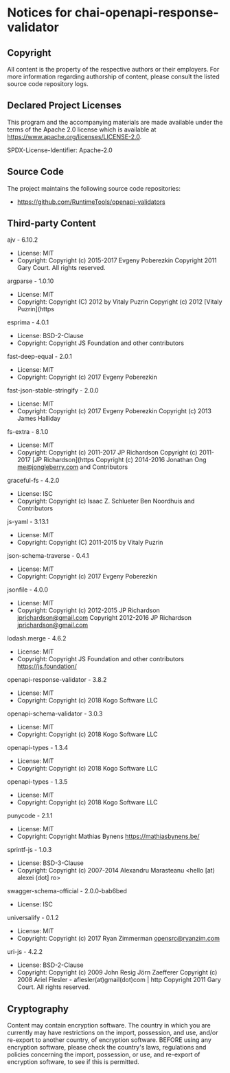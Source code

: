 # Notices for chai-openapi-response-validator

## Copyright

All content is the property of the respective authors or their employers.
For more information regarding authorship of content, please consult the
listed source code repository logs.

## Declared Project Licenses

This program and the accompanying materials are made available under the terms
of the Apache 2.0 license which is available at
https://www.apache.org/licenses/LICENSE-2.0.

SPDX-License-Identifier: Apache-2.0

## Source Code

The project maintains the following source code repositories:

 * https://github.com/RuntimeTools/openapi-validators

## Third-party Content

ajv - 6.10.2
 * License: MIT
 * Copyright: Copyright (c) 2015-2017 Evgeny Poberezkin Copyright 2011 Gary Court. All rights reserved.

argparse - 1.0.10
 * License: MIT
 * Copyright: Copyright (C) 2012 by Vitaly Puzrin Copyright (c) 2012 [Vitaly Puzrin](https

esprima - 4.0.1
 * License: ﻿BSD-2-Clause
 * Copyright: Copyright JS Foundation and other contributors

fast-deep-equal - 2.0.1
 * License: MIT
 * Copyright: Copyright (c) 2017 Evgeny Poberezkin

fast-json-stable-stringify - 2.0.0
 * License: MIT
 * Copyright: Copyright (c) 2017 Evgeny Poberezkin  Copyright (c) 2013 James Halliday

fs-extra - 8.1.0
 * License: MIT
 * Copyright: Copyright (c) 2011-2017 JP Richardson Copyright (c) 2011-2017 [JP Richardson](https Copyright (c) 2014-2016 Jonathan Ong me@jongleberry.com and Contributors

graceful-fs - 4.2.0
 * License: ISC
 * Copyright: Copyright (c) Isaac Z. Schlueter  Ben Noordhuis  and Contributors

js-yaml - 3.13.1
 * License: MIT
 * Copyright: Copyright (C) 2011-2015 by Vitaly Puzrin

json-schema-traverse - 0.4.1
 * License: MIT
 * Copyright: Copyright (c) 2017 Evgeny Poberezkin

jsonfile - 4.0.0
 * License: MIT
 * Copyright: Copyright (c) 2012-2015  JP Richardson <jprichardson@gmail.com> Copyright 2012-2016  JP Richardson  <jprichardson@gmail.com>

lodash.merge - 4.6.2
 * License: MIT
 * Copyright: Copyright JS Foundation and other contributors <https://js.foundation/>

openapi-response-validator - 3.8.2
 * License: MIT
 * Copyright: Copyright (c) 2018 Kogo Software LLC

openapi-schema-validator - 3.0.3
 * License: MIT
 * Copyright: Copyright (c) 2018 Kogo Software LLC

openapi-types - 1.3.4
 * License: MIT
 * Copyright: Copyright (c) 2018 Kogo Software LLC

openapi-types - 1.3.5
 * License: MIT
 * Copyright: Copyright (c) 2018 Kogo Software LLC

punycode - 2.1.1
 * License: MIT
 * Copyright: Copyright Mathias Bynens <https://mathiasbynens.be/>

sprintf-js - 1.0.3
 * License: BSD-3-Clause
 * Copyright: Copyright (c) 2007-2014  Alexandru Marasteanu <hello [at) alexei (dot] ro>

swagger-schema-official - 2.0.0-bab6bed
 * License: ISC

universalify - 0.1.2
 * License: MIT
 * Copyright: Copyright (c) 2017  Ryan Zimmerman <opensrc@ryanzim.com>

uri-js - 4.2.2
 * License: BSD-2-Clause
 * Copyright: Copyright (c) 2009 John Resig  Jörn Zaefferer Copyright (c) 2008 Ariel Flesler - aflesler(at)gmail(dot)com | http Copyright 2011 Gary Court. All rights reserved.


## Cryptography

Content may contain encryption software. The country in which you are currently
may have restrictions on the import, possession, and use, and/or re-export to
another country, of encryption software. BEFORE using any encryption software,
please check the country's laws, regulations and policies concerning the import,
possession, or use, and re-export of encryption software, to see if this is
permitted.
